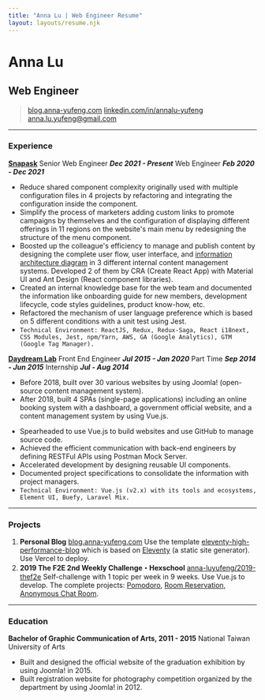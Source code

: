 ```yaml
---
title: "Anna Lu | Web Engineer Resume"
layout: layouts/resume.njk
---
```


# Anna Lu

## Web Engineer

> [blog.anna-yufeng.com](https://blog.anna-yufeng.com/) 
> [linkedin.com/in/annalu-yufeng](https://www.linkedin.com/in/annalu-yufeng/) 
> [anna.lu.yufeng@gmail.com](mailto:anna.lu.yufeng@gmail.com)

----

### Experience

[**Snapask**](https://snapask.com) 
Senior Web Engineer *__Dec 2021 - Present__*
Web Engineer *__Feb 2020 - Dec 2021__* 

- Reduce shared component complexity originally used with multiple configuration files in 4 projects by refactoring and integrating the configuration inside the component.
- Simplify the process of marketers adding custom links to promote campaigns by themselves and the configuration of displaying different offerings in 11 regions on the website's main menu by redesigning the structure of the menu component.
- Boosted up the colleague's efficiency to manage and publish content by designing the complete user flow, user interface, and [information architecture diagram](https://uub8n0.axshare.com/) in 3 different internal content management systems. Developed 2 of them by CRA (Create React App) with Material UI and Ant Design (React component libraries).
- Created an internal knowledge base for the web team and documented the information like onboarding guide for new members, development lifecycle, code styles guidelines, product know-how, etc.
- Refactored the mechanism of user language preference which is based on 5 different conditions with a unit test using Jest.
- `Technical Environment: ReactJS, Redux, Redux-Saga, React i18next, CSS Modules, Jest, npm/Yarn, AWS, GA (Google Analytics), GTM (Google Tag Manager).`

[**Daydream Lab**](https://www.daydream-lab.com) 
Front End Engineer *__Jul 2015 - Jan 2020__*
Part Time *__Sep 2014 - Jun 2015__*
Internship	*__Jul - Aug 2014__*

* Before 2018, built over 30 various websites by using Joomla! (open-source content management system).
* After 2018, built 4 SPAs (single-page applications) including an online booking system with a dashboard, a government official website, and a content management system by using Vue.js.

- Spearheaded to use Vue.js to build websites and use GitHub to manage source code.
- Achieved the efficient communication with back-end engineers by defining RESTFul APIs using Postman Mock Server.
- Accelerated development by designing reusable UI components.
- Documented project specifications to consolidate the information with project managers.
- `Technical Environment: Vue.js (v2.x) with its tools and ecosystems, Element UI, Buefy, Laravel Mix.`

---

### Projects

1. **Personal Blog**
   [blog.anna-yufeng.com](https://blog.anna-yufeng.com/)
   Use the template [eleventy-high-performance-blog](https://www.industrialempathy.com/posts/eleventy-high-performance-blog/) which is based on [Eleventy](https://www.11ty.dev/) (a static site generator). Use Vercel to deploy. 
2. **2019 The F2E 2nd Weekly Challenge・Hexschool**
   [anna-luyufeng/2019-thef2e](https://github.com/anna-luyufeng/2019-thef2e)
   Self-challenge with 1 topic per week in 9 weeks. Use Vue.js to develop. The complete projects: [Pomodoro](https://anna-luyufeng.github.io/2019-thef2e/week1/), [Room Reservation](https://anna-luyufeng.github.io/2019-thef2e/week6/), [Anonymous Chat Room](https://anna-luyufeng.github.io/2019-thef2e/week7/).

-----

### Education

**Bachelor of Graphic Communication of Arts, 2011 - 2015**
National Taiwan University of Arts

- Built and designed the official website of the graduation exhibition by using Joomla! in 2015.
- Built registration website for photography competition organized by the department by using Joomla! in 2012.